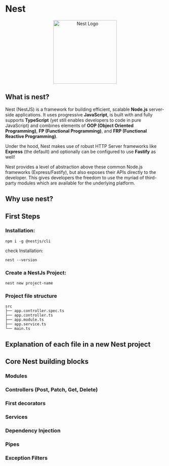 # Nest

<p align="center">
  <a href="http://nestjs.com/" target="blank"><img src="https://nestjs.com/img/logo-small.svg" width="200" alt="Nest Logo" /></a>
</p>

## What is nest?

Nest (NestJS) is a framework for building efficient, scalable **Node.js** server-side applications. It uses progressive **JavaScript**, is built with and fully supports **TypeScript** (yet still enables developers to code in pure JavaScript) and combines elements of **OOP (Object Oriented Programming)**, **FP (Functional Programming)**, and **FRP (Functional Reactive Programming)**.

Under the hood, Nest makes use of robust HTTP Server frameworks like **Express** (the default) and optionally can be configured to use **Fastify** as well!

Nest provides a level of abstraction above these common Node.js frameworks (Express/Fastify), but also exposes their APIs directly to the developer. This gives developers the freedom to use the myriad of third-party modules which are available for the underlying platform.

## Why use nest?

## First Steps

### Installation:

`npm i -g @nestjs/cli`

check Installation:

`nest --version`

### Create a NestJs Project:

`nest new project-name`

### Project file structure

```
src
├── app.controller.spec.ts
├── app.controller.ts
├── app.module.ts
├── app.service.ts
└── main.ts
```

## Explanation of each file in a new Nest project

## Core Nest building blocks

### Modules

### Controllers (Post, Patch, Get, Delete)

### First decorators

### Services

### Dependency Injection

### Pipes

### Exception Filters
